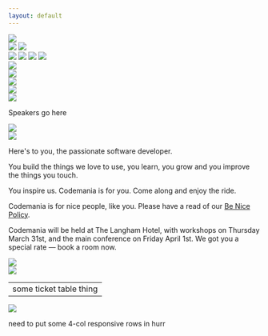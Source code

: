 ```yaml
---
layout: default
---
```

<div class="parallax">
  <div class="parallax__layer parallax__layer--back">
    <div class="stars"></div>
    <img src="/images/2016/alien_1.svg" class="alien1 space-object" />
  </div>
  <div class="parallax__layer parallax__layer--deep">
    <div class="stars-deep"></div>
    <img src="/images/2016/asteroid.svg" class="asteroid2 space-object" />
    <img src="/images/2016/swirl_1.svg" class="swirl1 space-object" />
  </div>
  <div class="parallax__layer parallax__layer--objects">
    <img src="/images/2016/asteroid.svg" class="asteroid1 space-object" />
    <img src="/images/2016/swirl_2.svg" class="swirl2 space-object" />
    <img src="/images/2016/planet_1.svg" class="planet1 space-object" />
    <img src="/images/2016/shuttle_3.svg" class="shuttle3 space-object" />
  </div>
  <div class="parallax__layer parallax__layer--base">
    <div class="row">
      <div class="col-md-1 col-sm-1 hidden-xs">
        <!-- 1/12 width column on medium and small screens, hidden on x-small -->
        <img src="/images/2016/luchanaut_1.svg" class="luchanaut" />
      </div>
      <!-- 8/12 width column on medium and small screens, 9/12 width on x-small -->
      <div class="col-md-8 col-sm-8 col-xs-9">
        <img src="/images/2016/masthead.svg" class="masthead" id="masthead" />
      </div>
      <div class="col-md-2 col-sm-2 col-xs-3">
        <a href="http://lilregie.com/"><img src="/images/2016/buy-tickets.svg" class="buytickets" /></a>
      </div>
      <div class="col-md-1 col-sm-1 hidden-xs">
        <img src="/images/2016/luchanaut_2.svg" class="luchanaut2" />
      </div>
    </div>
    <div class="row">
      <div class="col-md-10 col-md-offset-1 col-xs-12">
        <img src="/images/2016/title_speakers.png" class="titleImage" id="speakers"/>
        <div><p>Speakers go here</p></div>
      </div>
    </div>
    <div class="row">
      <div class="col-md-10 col-md-offset-1 col-xs-12">
        <img src="/images/2016/title_about.png" class="titleImage" id="about" />
      </div>
    </div>
    <div class="row">
      <div class="col-md-3 col-sm-3 col-xs-1">
        <img src="/images/2016/alien_2.svg" class="hidden-xs" />
      </div>
      <div class="col-md-6 col-sm-6 col-xs-10 paragraph">
        <p>Here's to you, the passionate software developer.</p>
        <p>You build the things we love to use, you learn, you grow and you improve the things you touch.</p>
        <p>You inspire us. Codemania is for you. Come along and enjoy the ride.</p>
        <p>Codemania is for nice people, like you. Please have a read of our <a href="/benice.html">Be Nice Policy</a>.</p>
        <p>Codemania will be held at The Langham Hotel, with workshops on Thursday March 31st, and the main conference on Friday April 1st. We got you a special rate — book a room now.</p>
      </div>
      <div class="col-md-3 col-sm-3 col-xs-1">
        <img src="/images/2016/luchanaut_3.svg" class="luchanaut3 hidden-xs" />
      </div>
    </div>
    <div class="row">
      <div class="col-md-10 col-md-offset-1 col-xs-12">
        <img src="/images/2016/title_tickets.png" class="titleImage" id="tickets" />
      </div>
    </div>
    <div class="row">
      <!-- 8/12 wide on most, 10/12 wide on mobile -->
      <div class="col-md-8 col-md-offset-2 col-sm-8 col-sm-offset-2 col-xs-10 col-xs-offset-1">
        <table>
          <tr>
            <td>some ticket table thing</td>
          </tr>
        </table>
      </div>
    </div>
    <div class="row">
      <div class="col-md-10 col-md-offset-1 col-xs-12">
        <img src="/images/2016/title_sponsors.png" class="titleImage" id="sponsors" />
      </div>
    </div>
    <div class="row">
      <p>need to put some 4-col responsive rows in hurr</p>
    </div>
  </div>
</div>